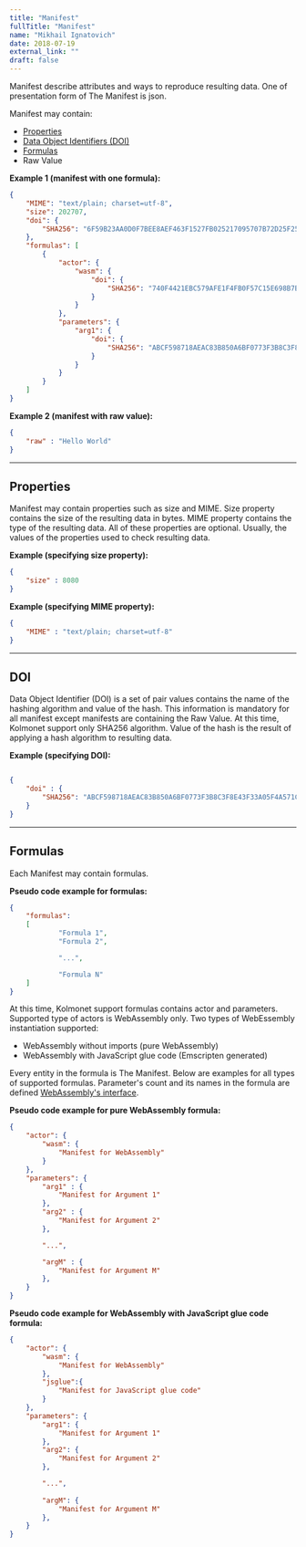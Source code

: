 ```yaml
---
title: "Manifest"
fullTitle: "Manifest"
name: "Mikhail Ignatovich"
date: 2018-07-19
external_link: ""
draft: false
---
```


Manifest describe attributes and ways to reproduce resulting data.
One of presentation form of The Manifest is json.

Manifest may contain:

- [Properties](#properties)
- [Data Object Identifiers (DOI)](#doi)
- [Formulas](#formulas)
- Raw Value

**Example 1 (manifest with one formula):**
```json
{
	"MIME": "text/plain; charset=utf-8",
	"size": 202707,
	"doi": {
		"SHA256": "6F59B23AA0D0F7BEE8AEF463F1527FB025217095707B72D25F25C8AE62EA58F6"
	},
	"formulas": [
		{
			"actor": {
				"wasm": {
					"doi": {
						"SHA256": "740F4421EBC579AFE1F4FB0F57C15E698B7BB525EA19E22B96634D49BB2147EE"
					}
				}
			},
			"parameters": {
				"arg1": {
					"doi": {
						"SHA256": "ABCF598718AEAC83B850A6BF0773F3B8C3F8E43F33A05F4A571CFF5355DE58AE"
					}
				}
			}
		}
	]
}
```

**Example 2 (manifest with raw value):**
```json
{
	"raw" : "Hello World"
}
```
---
## Properties

Manifest may contain properties such as size and MIME. Size property contains the size of the resulting data in bytes. MIME property contains the type of the resulting data. All of these properties are optional. Usually, the values of the properties used to check resulting data.

**Example (specifying size property):**
```json
{
    "size" : 8080
}
```

**Example (specifying MIME property):**
```json
{
    "MIME" : "text/plain; charset=utf-8"
}
```

---
## DOI

Data Object Identifier (DOI) is a set of pair values contains the name of the hashing algorithm and value of the hash. This information is mandatory for all manifest except manifests are containing the Raw Value. At this time, Kolmonet support only SHA256 algorithm. Value of the hash is the result of applying a hash algorithm to resulting data.

**Example (specifying DOI):**
```json

{
    "doi" : {
        "SHA256": "ABCF598718AEAC83B850A6BF0773F3B8C3F8E43F33A05F4A571CFF5355DE58AE"
    }
}
```

---
## Formulas

Each Manifest may contain formulas. 

**Pseudo code example for formulas:**
```json
{
    "formulas": 
    [
            "Formula 1",        
            "Formula 2",

            "...",

            "Formula N"
    ]
}
```

At this time, Kolmonet support formulas contains actor and parameters. Supported type of actors is WebAssembly only. Two types of WebEssembly instantiation supported:

- WebAssembly without imports (pure WebAssembly)
- WebAssembly with JavaScript glue code (Emscripten generated)

Every entity in the formula is The Manifest. Below are examples for all types of supported formulas. Parameter's count and its names in the formula are defined [WebAssembly's interface](/documentation/wasm).

**Pseudo code example for pure WebAssembly formula:**
```json
{
    "actor": {
        "wasm": {
            "Manifest for WebAssembly"
        }
    },
    "parameters": {
        "arg1" : {
            "Manifest for Argument 1"
        },
        "arg2" : {
            "Manifest for Argument 2"
        },

        "...",

        "argM" : {
            "Manifest for Argument M"
        },
    }
}
```

**Pseudo code example for WebAssembly with JavaScript glue code formula:**
```json
{
    "actor": {
        "wasm": {
            "Manifest for WebAssembly"
        },
        "jsglue":{
            "Manifest for JavaScript glue code"
        }
    },
    "parameters": {
        "arg1": {
            "Manifest for Argument 1"
        },
        "arg2": {
            "Manifest for Argument 2"
        },

        "...",
        
        "argM": {
            "Manifest for Argument M"
        },
    }
}
```

